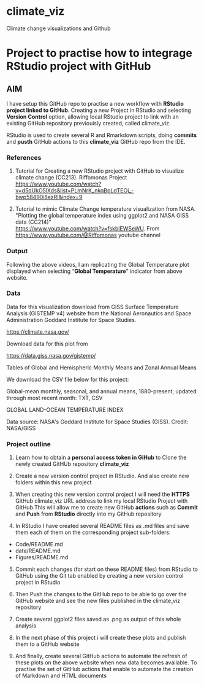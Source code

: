 # climate_viz
Climate change visualizations and Github

# Project to practise how to integrage RStudio project with GitHub 

## AIM

I have setup this GitHub repo to practise a new workflow with **RStudio project linked to GitHub**. Creating a new Project in RStudio and selecting **Version Control** option, allowing local RStudio project to link with an existing GitHub repository previouisly created, called climate_viz.

RStudio is used to create several R and Rmarkdown scripts, doing **commits** and **pusth** GitHub actions to this **climate_viz** GitHub repo from the IDE. 

### References

1. Tutorial for Creating a new RStudio project with GitHub to visualize climate change (CC213). Riffomonas Project
https://www.youtube.com/watch?v=d5dUkO5lXds&list=PLmNrK_nkqBpLdTEOj_-bwp58490i8ezRI&index=9

2. Tutorial to mimic Climate Change temperature visualization from NASA. "Plotting the global temperature index using ggplot2 and NASA GISS data (CC214)"  
https://www.youtube.com/watch?v=fskblEWSeWU. From https://www.youtube.com/@Riffomonas youtube channel

### Output

Following the above videos, I am replicating the Global Temperature plot displayed when selecting “**Global Temperature**” indicator from above website.


### Data 

Data for this visualization download from GISS Surface Temperature Analysis (GISTEMP v4) website from the National Aeronautics and Space Administration Goddard Institute for Space Studies.

https://climate.nasa.gov/

Download data for this plot from 

https://data.giss.nasa.gov/gistemp/

Tables of Global and Hemispheric Monthly Means and Zonal Annual Means

We download the CSV file below for this project: 

Global-mean monthly, seasonal, and annual means, 1880-present, updated through
most recent month: TXT, CSV

GLOBAL LAND-OCEAN TEMPERATURE INDEX

Data source: NASA's Goddard Institute for Space Studies (GISS). Credit: NASA/GISS


### Project outline

1. Learn how to obtain a **personal access token in GiHub** to Clone the newly created GitHUb repository **climate_viz**

2. Create a new version control project in RStudio. And also create new folders within this new project

3. When creating this new version control project I will need the **HTTPS** GitHub climate_viz URL address to link my local RStudio Project with GitHub.This will allow me to create new GitHub **actions** such as **Commit** and **Push** from **RStudio** directly into my GitHub repository

4. In RStudio I have created several README files as .md files and save them each of them on the corresponding project sub-folders:
- Code/README.md
- data/README.md
- Figures/README.md

5. Commit each changes (for start on these README files) from RStudio to GitHub using the Git tab enabled by creating a new version control project in RStudio

6. Then Push the changes to the GitHub repo to be able to go over the GitHub website and see the new files published in the climate_viz repository

7. Create several ggplot2 files saved as .png as output of this whole analysis

8. In the next phase of this project i will create these plots and publish them to a GitHub website

9. And finally, create several GitHub actions to automate the refresh of these plots on the above website when new data becomes available. To practise the set of GitHub actions that enable to automate the creation of Markdown and HTML documents 
